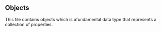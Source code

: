 ## Objects
This file contains objects which is afundamental data type that represents a collection of properties.

